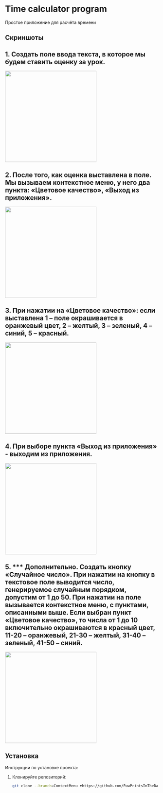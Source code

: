 # Time calculator program

Простое приложение для расчёта времени

## Скриншоты




## 1.    Создать поле ввода текста, в которое мы будем ставить оценку за урок.
<img src="images/img.png" width="300" />

## 2.    После того, как оценка выставлена в поле. Мы вызываем контекстное меню, у него два пункта: «Цветовое качество», «Выход из приложения».
<img src="images/img_1.png" width="300" />

## 3.    При нажатии на «Цветовое качество»: если выставлена 1 – поле окрашивается в оранжевый цвет, 2 – желтый, 3 – зеленый, 4 – синий, 5 – красный.
<img src="images/color.gif" width="300" />

## 4.    При выборе пункта «Выход из приложения» - выходим из приложения.
<img src="images/exit.gif" width="300" />

## 5.    *** Дополнительно. Создать кнопку «Случайное число». При нажатии на кнопку в текстовое поле выводится число, генерируемое случайным порядком, допустим от 1 до 50. При нажатии на поле вызывается контекстное меню, с пунктами, описанными выше. Если выбран пункт «Цветовое качество», то числа от 1 до 10 включительно окрашиваются в красный цвет, 11-20 – оранжевый, 21-30 – желтый, 31-40 – зеленый, 41-50 – синий.
<img src="images/random.gif" width="300" />

## Установка

Инструкции по установке проекта:

1. Клонируйте репозиторий:
   ```bash
   git clone --branch=ContextMenu ♦https://github.com/PawPrintsInTheDark/AndroidLessons.git
